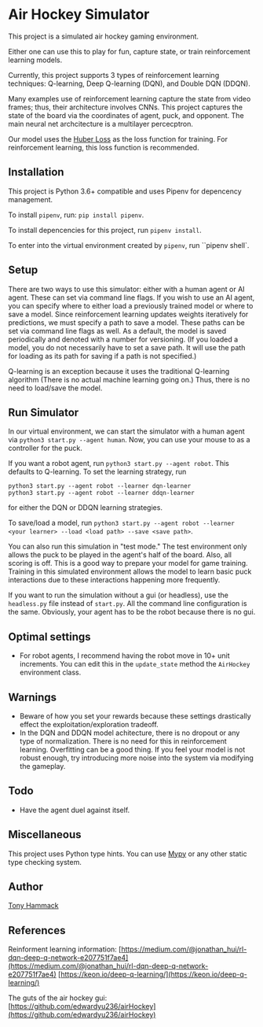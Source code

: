 # Air Hockey Simulator

This project is a simulated air hockey gaming environment. 

Either one can use this to play for fun, capture state, or train reinforcement learning models.

Currently, this project supports 3 types of reinforcement learning techniques: Q-learning, Deep Q-learning (DQN), and Double DQN (DDQN).

Many examples use of reinforcement learning capture the state from video frames; thus, their architecture involves CNNs. This project captures the state of the board via the coordinates of agent, puck, and opponent. The main neural net archcitecture is a multilayer percecptron.

Our model uses the [Huber Loss](https://en.wikipedia.org/wiki/Huber_loss) as the loss function for training. For reinforcement learning, this loss function is recommended.


## Installation

This project is Python 3.6+ compatible and uses Pipenv for depencency management.

To install `pipenv`, run: `pip install pipenv`.

To install depencencies for this project, run `pipenv install`.

To enter into the virtual environment created by `pipenv`, run ``pipenv shell`.

## Setup

There are two ways to use this simulator: either with a human agent or AI agent. These can set via command line flags. If you wish to use an AI agent, you can specify where to either load a previously trained model or where to save a model. Since reinforcement learning updates weights iteratively for predictions, we must specify a path to save a model. These paths can be set via command line flags as well. As a default, the model is saved periodically and denoted with a number for versioning. (If you loaded a model, you do not necessarily have to set a save path. It will use the path for loading as its path for saving if a path is not specified.)

Q-learning is an exception because it uses the traditional Q-learning algorithm (There is no actual machine learning going on.)  Thus, there is no need to load/save the model.

## Run Simulator

In our virtual environment, we can start the simulator with a human agent via `python3 start.py --agent human`. Now, you can use your mouse to as a controller for the puck.

If you want a robot agent, run `python3 start.py --agent robot`. This defaults to Q-learning. To set the learning strategy, run 

```
python3 start.py --agent robot --learner dqn-learner
python3 start.py --agent robot --learner ddqn-learner
```

for either the DQN or DDQN learning strategies.

To save/load a model, run `python3 start.py --agent robot --learner <your learner> --load <load path> --save <save path>`.

You can also run this simulation in "test mode." The test environment only allows the puck to be played in the agent's half of the board. Also, all scoring is off. This is a good way to prepare your model for game training. Training in this simulated environment allows the model to learn basic puck interactions due to these interactions happening more frequently.

If you want to run the simulation without a gui (or headless), use the `headless.py` file instead of `start.py`. All the command line configuration is the same. Obviously, your agent has to be the robot because there is no gui.

## Optimal settings
+ For robot agents, I recommend having the robot move in 10+ unit increments. You can edit this in the `update_state` method the `AirHockey` environment class.

## Warnings
+ Beware of how you set your rewards because these settings drastically effect the exploitation/exploration tradeoff. 
+ In the DQN and DDQN model achitecture, there is no dropout or any type of normalization. There is no need for this in reinforcement learning. Overfitting can be a good thing. If you feel your model is not robust enough, try introducing more noise into the system via modifying the gameplay.

## Todo
+ Have the agent duel against itself.

## Miscellaneous
This project uses Python type hints. You can use [Mypy](https://mypy.readthedocs.io/en/latest/) or any other static type checking system.

## Author
[Tony Hammack](www.tonyhammack.com)

## References

Reinforment learning information:
[https://medium.com/@jonathan_hui/rl-dqn-deep-q-network-e207751f7ae4](https://medium.com/@jonathan_hui/rl-dqn-deep-q-network-e207751f7ae4)
[https://keon.io/deep-q-learning/](https://keon.io/deep-q-learning/)

The guts of the air hockey gui:
[https://github.com/edwardyu236/airHockey](https://github.com/edwardyu236/airHockey)